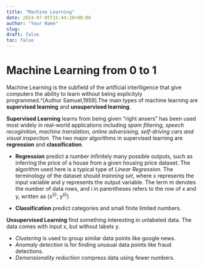 ```yaml
---
title: "Machine Learning"
date: 2024-07-05T15:44:20+08:00
author: "Your Name"
slug:
draft: false
toc: false
---
```


# Machine Learning from 0 to 1

Machine Learning is the subfield of the artificial interlligence that give computers the ability to learn without being explicityly programmed.^[Authur Samuel,1959].The main types of machine learning are **supervised learning** and **unsupervised learning**. 

**Supervised Learning** learns from being given “right ansers” has been used most widely in real-world applications including *spam filtering, speech recoginition, machine translation, online adversising, self-driving cars and visual inspection*. The two major algorithms in supervised learning are **regression** and **classification**.

- **Regression** predict a number infinitely many possible outputs, such as inferring the price of a house from a given housing price dataset. The algorithm used here is a typical type of *Linear Regression*. The terminology of the dataset should *trainning set*, where x represents the input variable and y represents the output variable. The term m denotes the number of data rows, and i in parentheses refers to the row of x and y, written as (x<sup>(i)</sup>, y<sup>(i)</sup>)

- **Classification** predict categories and small finite limited numbers.

**Unsupervised Learning** find something interesting in unlabeled data. The data comes with input x, but without labels y. 
- *Clustering* is used to group similar data points like google news.
- *Anomaly detection* is for finding unusual data points like fraud detections.
- *Demensionality reduction* compress data using fewer numbers.


